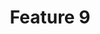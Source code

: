 ---
image: '/assets/Images/brand/room2.jpg'
title: Feature 9
link: '/assets/Images/brand/room2.jpg'
number: 9
---